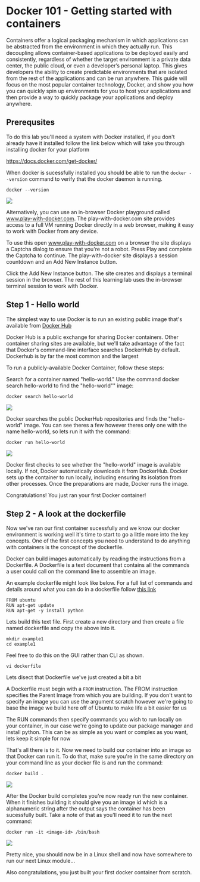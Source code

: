 # Docker 101 - Getting started with containers

Containers offer a logical packaging mechanism in which applications can be abstracted from the environment in which they actually run. This decoupling allows container-based applications to be deployed easily and consistently, regardless of whether the target environment is a private data center, the public cloud, or even a developer’s personal laptop. This gives developers the ability to create predictable environments that are isolated from the rest of the applications and can be run anywhere. This guide will focus on the most popular container technology, Docker, and show you how you can quickly spin up environments for you to host your applications and then provide a way to quickly package your applications and deploy anywhere.

## Prerequsites

To do this lab you'll need a system with Docker installed, if you don't already have it installed follow the link below which will take you through installing docker for your platform

https://docs.docker.com/get-docker/

When docker is sucessfully installed you should be able to run the ```docker --version``` command to verify that the docker daemon is running.

```
docker --version
```

![](https://github.com/sttrayno/Docker-101/blob/master/images/docker-v.gif?raw=true)


Alternatively, you can use an in-browser Docker playground called www.play-with-docker.com. The play-with-docker.com site provides access to a full VM running Docker directly in a web browser, making it easy to work with Docker from any device.

To use this open www.play-with-docker.com on a browser the site displays a Captcha dialog to ensure that you're not a robot. Press Play and complete the Captcha to continue. The play-with-docker site displays a session countdown and an Add New Instance button. 

Click the Add New Instance button. The site creates and displays a terminal session in the browser. The rest of this learning lab uses the in-browser terminal session to work with Docker.

## Step 1 - Hello world

The simplest way to use Docker is to run an existing public image that's available from [Docker Hub](hub.docker.com)

Docker Hub is a public exchange for sharing Docker containers. Other container sharing sites are available, but we'll take advantage of the fact that Docker's command-line interface searches DockerHub by default. Dockerhub is by far the most common and the largest

To run a publicly-available Docker Container, follow these steps:

Search for a container named "hello-world." Use the command docker search hello-world to find the "hello-world"" image:

```
docker search hello-world
```

![](https://github.com/sttrayno/Docker-101/blob/master/images/hello-world.gif?raw=true)

Docker searches the public DockerHub repositories and finds the "hello-world" image. You can see theres a few however theres only one with the name hello-world, so lets run it with the command:

```
docker run hello-world
```

![](https://github.com/sttrayno/Docker-101/blob/master/images/run-hello-world.gif?raw=true)


Docker first checks to see whether the "hello-world" image is available locally. If not, Docker automatically downloads it from DockerHub. Docker sets up the container to run locally, including ensuring its isolation from other processes. Once the preparations are made, Docker runs the image.

Congratulations! You just ran your first Docker container!

## Step 2 -  A look at the dockerfile

Now we've ran our first container sucessfully and we know our docker environment is working well it's time to start to go a little more into the key concepts. One of the first concepts you need to understand to do anything with containers is the concept of the dockerfile.

Docker can build images automatically by reading the instructions from a Dockerfile. A Dockerfile is a text document that contains all the commands a user could call on the command line to assemble an image.

An example dockerfile might look like below. For a full list of commands and details around what you can do in a dockerfile follow [this link](https://docs.docker.com/engine/reference/builder/)

```
FROM ubuntu
RUN apt-get update 
RUN apt-get -y install python
````

Lets build this text file. First create a new directory and then create a file named dockerfile and copy the above into it.
```
mkdir example1
cd example1
```
Feel free to do this on the GUI rather than CLI as shown. 
```
vi dockerfile
```

Lets disect that Dockerfile we've just created a bit a bit

A Dockerfile must begin with a `FROM` instruction. The FROM instruction specifies the Parent Image from which you are building. If you don't want to specify an image you can use the argument scratch however we're going to base the image we build here off of Ubuntu to make life a bit easier for us

The RUN commands then specify commands you wish to run locally on your container, in our case we're going to update our package manager and install python. This can be as simple as you want or complex as you want, lets keep it simple for now

That's all there is to it. Now we need to build our container into an image so that Docker can run it. To do that, make sure you're in the same directory on your command line as your docker file is and run the command:

```
docker build .
```

![](https://github.com/sttrayno/Docker-101/blob/master/images/docker-build.gif?raw=true)


After the Docker build completes you're now ready run the new container.  When it finishes building it should give you an image id which is a alphanumeric string after the output says the container has been sucessfully built. Take a note of that as you'll need it to run the next command:

```
docker run -it <image-id> /bin/bash
```

![](https://github.com/sttrayno/Docker-101/blob/master/images/docker-run.gif?raw=true)

Pretty nice, you should now be in a Linux shell and now have somewhere to run our next Linux module...

Also congratulations, you just built your first docker container from scratch.

